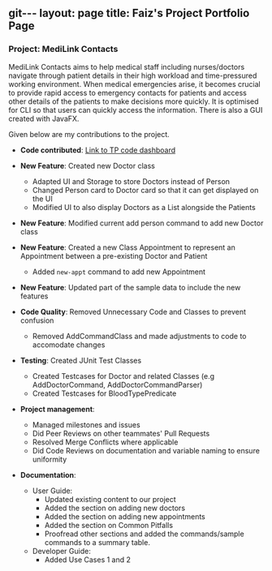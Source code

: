 git---
layout: page
title: Faiz's Project Portfolio Page
---

### Project: MediLink Contacts

MediLink Contacts aims to help medical staff including nurses/doctors navigate through patient details in
their high workload and time-pressured working environment. When medical emergencies arise, it becomes crucial to
provide rapid access to emergency contacts for patients and access other details of the patients to make decisions more
quickly. It is optimised for CLI so that users can quickly access the information. There is also a GUI created with
JavaFX.

Given below are my contributions to the project.

* **Code contributed**:
  [Link to TP code dashboard](https://nus-cs2103-ay2324s1.github.io/tp-dashboard/?search=Faiz&sort=groupTitle&sortWithin=title&timeframe=commit&mergegroup=&groupSelect=groupByRepos&breakdown=true&checkedFileTypes=docs~functional-code~test-code&since=2023-09-22)

* **New Feature**: Created new Doctor class
  * Adapted UI and Storage to store Doctors instead of Person
  * Changed Person card to Doctor card so that it can get displayed on the UI
  * Modified UI to also display Doctors as a List alongside the Patients
* **New Feature**: Modified current add person command to add new Doctor class
* **New Feature**: Created a new Class Appointment to represent an Appointment between a pre-existing Doctor and Patient
  * Added `new-appt` command to add new Appointment
* **New Feature**: Updated part of the sample data to include the new features
* **Code Quality**: Removed Unnecessary Code and Classes to prevent confusion
  * Removed AddCommandClass and made adjustments to code to accomodate changes

* **Testing**: Created JUnit Test Classes
  * Created Testcases for Doctor and related Classes (e.g AddDoctorCommand, AddDoctorCommandParser)
  * Created Testcases for BloodTypePredicate

* **Project management**:
  * Managed milestones and issues
  * Did Peer Reviews on other teammates' Pull Requests
  * Resolved Merge Conflicts where applicable
  * Did Code Reviews on documentation and variable naming to ensure uniformity

* **Documentation**:
  * User Guide:
    * Updated existing content to our project
    * Added the section on adding new doctors
    * Added the section on adding new appointments
    * Added the section on Common Pitfalls
    * Proofread other sections and added the commands/sample commands to a summary table.
  * Developer Guide:
    * Added Use Cases 1 and 2


